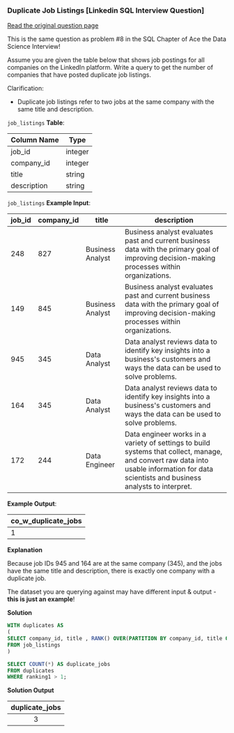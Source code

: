 ### Duplicate Job Listings [Linkedin SQL Interview Question]


<a href="https://datalemur.com/questions/duplicate-job-listings">Read the original question page</a>

This is the same question as problem #8 in the SQL Chapter of Ace the Data Science Interview!

Assume you are given the table below that shows job postings for all companies on the LinkedIn platform. Write a query to get the number of companies that have posted duplicate job listings.

Clarification:

- Duplicate job listings refer to two jobs at the same company with the same title and description.


`job_listings` **Table**:

| **Column Name** | **Type** |
|-----------------|----------|
| job_id          | integer  |
| company_id      | integer  |
| title           | string   |
| description     | string   |

`job_listings` **Example Input**:

| **job_id** | **company_id** | **title**        | **description**                                                                                                                                                                             |
|------------|----------------|------------------|---------------------------------------------------------------------------------------------------------------------------------------------------------------------------------------------|
| 248        | 827            | Business Analyst | Business  analyst evaluates past and current business data with the primary goal  of improving decision-making processes within organizations.                                              |
| 149        | 845            | Business Analyst | Business  analyst evaluates past and current business data with the primary goal  of improving decision-making processes within organizations.                                              |
| 945        | 345            | Data Analyst     | Data analyst reviews data to identify key insights into a business's customers and ways the data can be used to solve problems.                                                             |
| 164        | 345            | Data Analyst     | Data analyst reviews data to identify key insights into a business's customers and ways the data can be used to solve problems.                                                             |
| 172        | 244            | Data Engineer    | Data  engineer works in a variety of settings to build systems that collect,  manage, and convert raw data into usable information for data scientists  and business analysts to interpret. |

**Example Output**:

| **co_w_duplicate_jobs** |
|-------------------------|
| 1                       |

**Explanation**

Because job IDs 945 and 164 are at the same company (345), and the jobs have the same title and description, there is exactly one company with a duplicate job.

The dataset you are querying against may have different input & output - **this is just an example**!

**Solution**

```sql
WITH duplicates AS
(
SELECT company_id, title , RANK() OVER(PARTITION BY company_id, title ORDER BY job_id) AS ranking1
FROM job_listings
)

SELECT COUNT(*) AS duplicate_jobs
FROM duplicates
WHERE ranking1 > 1;
```


**Solution Output**


| **duplicate_jobs** |
|:------------------:|
| 3                  |